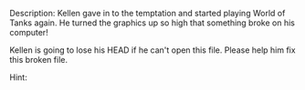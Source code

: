Description:
Kellen gave in to the temptation and started playing World of Tanks again. He turned the graphics up so high that something broke on his computer!

Kellen is going to lose his HEAD if he can't open this file. Please help him fix this broken file.

Hint:
